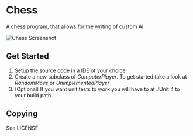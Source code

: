 # Chess
A chess program, that allows for the writing of custom AI.

![Chess Screenshot](https://raw.githubusercontent.com/rogerveldman/Chess/master/chess.png)

## Get Started
1. Setup the source code in a IDE of  your choice.
2. Create a new subclass of *ComputerPlayer*. To get started take a look at *RandomMove* or *UnimplementedPlayer*
4. (Optional) If you want unit tests to work you will have to at JUnit 4 to your build path

## Copying
See LICENSE
